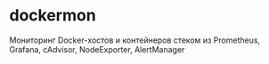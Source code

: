 # dockermon
Мониторинг Docker-хостов и контейнеров стеком из Prometheus, Grafana, cAdvisor, NodeExporter, AlertManager
